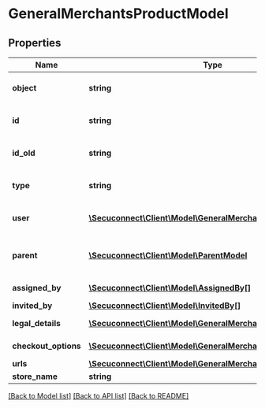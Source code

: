 # GeneralMerchantsProductModel

## Properties
Name | Type | Description | Notes
------------ | ------------- | ------------- | -------------
**object** | **string** | Object of general merchant | 
**id** | **string** | Id of general merchant | 
**id_old** | **string** | Old id of general merchant | 
**type** | **string** | Type of general merchant | 
**user** | [**\Secuconnect\Client\Model\GeneralMerchantsUser**](GeneralMerchantsUser.md) | General merchant user | 
**parent** | [**\Secuconnect\Client\Model\ParentModel**](ParentModel.md) | Parent of general merchant user | 
**assigned_by** | [**\Secuconnect\Client\Model\AssignedBy[]**](AssignedBy.md) | Assigned by | 
**invited_by** | [**\Secuconnect\Client\Model\InvitedBy[]**](InvitedBy.md) | Invited by | 
**legal_details** | [**\Secuconnect\Client\Model\GeneralMerchantsLegalDetails**](GeneralMerchantsLegalDetails.md) | Legal details | 
**checkout_options** | [**\Secuconnect\Client\Model\GeneralMerchantsCheckoutOptions**](GeneralMerchantsCheckoutOptions.md) | Checkout options | 
**urls** | [**\Secuconnect\Client\Model\GeneralMerchantsUrls**](GeneralMerchantsUrls.md) | Urls | 
**store_name** | **string** | store name | 

[[Back to Model list]](../README.md#documentation-for-models) [[Back to API list]](../README.md#documentation-for-api-endpoints) [[Back to README]](../../README.md)


